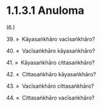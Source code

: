 

# 1.1.3.1 Anuloma





(6.)

39\. »  Kāyasaṅkhāro vacīsaṅkhāro?

40\. «  Vacīsaṅkhāro kāyasaṅkhāro?

41\. »  Kāyasaṅkhāro cittasaṅkhāro?

42\. «  Cittasaṅkhāro kāyasaṅkhāro?

43\. »  Vacīsaṅkhāro cittasaṅkhāro?

44\. «  Cittasaṅkhāro vacīsaṅkhāro?



